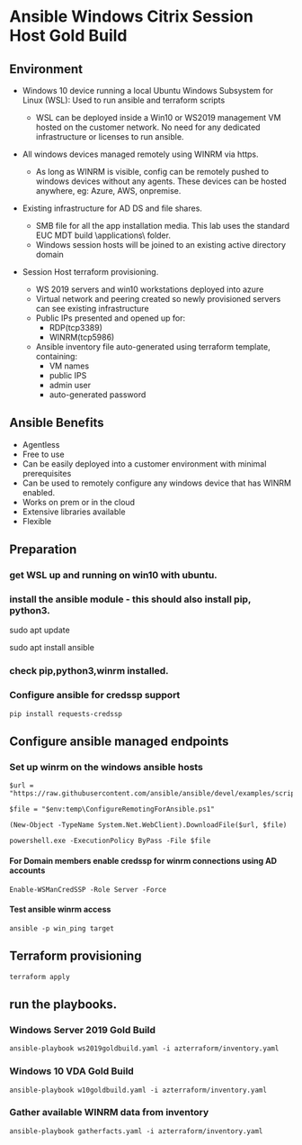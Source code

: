 # Ansible Windows Citrix Session Host Gold Build

## Environment

- Windows 10 device running a local Ubuntu Windows Subsystem for Linux (WSL): Used to run ansible and terraform scripts
  - WSL can be deployed inside a Win10 or WS2019 management VM hosted on the customer network.  No need for any dedicated infrastructure or licenses to run ansible.

- All windows devices managed remotely using WINRM via https.
  - As long as WINRM is visible, config can be remotely pushed to windows devices without any agents.  These devices can be hosted anywhere, eg: Azure, AWS, onpremise.

- Existing infrastructure for AD DS and file shares.
  - SMB file for all the app installation media.  This lab uses the standard EUC MDT build \applications\ folder.
  - Windows session hosts will be joined to an existing active directory domain

- Session Host terraform provisioning.
  - WS 2019 servers and win10 workstations deployed into azure
  - Virtual network and peering created so newly provisioned servers can see existing infrastructure
  - Public IPs presented and opened up for:
    - RDP(tcp3389)
    - WINRM(tcp5986)
  - Ansible inventory file auto-generated using terraform template, containing:
    - VM names
    - public IPS
    - admin user
    - auto-generated password

## Ansible Benefits

- Agentless
- Free to use
- Can be easily deployed into a customer environment with minimal prerequisites
- Can be used to remotely configure any windows device that has WINRM enabled.
- Works on prem or in the cloud
- Extensive libraries available
- Flexible

## Preparation

### get WSL up and running on win10 with ubuntu.

### install the ansible module - this should also install pip, python3.
  sudo apt update

  sudo apt install ansible

### check pip,python3,winrm installed.

### Configure ansible for credssp support

```
pip install requests-credssp
```

## Configure ansible managed endpoints

### Set up winrm on the windows ansible hosts

```
$url = "https://raw.githubusercontent.com/ansible/ansible/devel/examples/scripts/ConfigureRemotingForAnsible.ps1"

$file = "$env:temp\ConfigureRemotingForAnsible.ps1"

(New-Object -TypeName System.Net.WebClient).DownloadFile($url, $file)

powershell.exe -ExecutionPolicy ByPass -File $file
```

#### For Domain members enable credssp for winrm connections using AD accounts

```
Enable-WSManCredSSP -Role Server -Force
```

#### Test ansible winrm access

```
ansible -p win_ping target
```  
## Terraform provisioning

```
terraform apply
```

## run the playbooks.

### Windows Server 2019 Gold Build
```
ansible-playbook ws2019goldbuild.yaml -i azterraform/inventory.yaml
```
### Windows 10 VDA Gold Build
```
ansible-playbook w10goldbuild.yaml -i azterraform/inventory.yaml
```
### Gather available WINRM data from inventory
```
ansible-playbook gatherfacts.yaml -i azterraform/inventory.yaml
```
  
